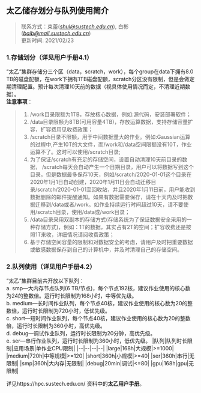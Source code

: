## 太乙储存划分与队列使用简介
> 联系方式：束蕾(*shul@sustech.edu.cn*), 白彬(*baib@mail.sustech.edu.cn*)\
> 更新时间: 2021/02/23

### 1.存储划分（详见用户手册4.1）
“太乙”集群存储分三个区（data，scratch，work），每个group在data下拥有8.0 TB的磁盘配额，在work下拥有1TB磁盘配额，scratch分区没有限制，但是会做定期清理配置。预计每次清理10天前的数据（视具体使用情况而定，不清理近期数据）。\
**注意事项**：
>	1. /work目录限额为1TB，存放核心数据，例如:源代码，安装部署软件；
>	2. /data目录限额为8TB(可用容量4TB)，存放运算数据，支持存储容量扩容，扩容费用见收费政策；
>	3. /scratch目录不限额，用于中间数据量大的作业。例如:Gaussian运算的过程中,产生10T的大文件，而/work和/data空间限额没有10T，作业运算不了。这时可以使用/scratch目录;
>	4. 为了保证/scratch有充足的存储空间，设置自动清理10天前目录的数据， /scratch每天会自动产生一个日期目录，用户可以将数据写到这个目录，但是数据最多保存10天，例如/scratch/2020-01-01这个目录在2020年1月1日自动创建，2020年1月11日会自动迁移目录/scratch/2020-01-01至回收站，并且2020年1月11日前，用户能收到数据删除的邮件提醒通知。如果有数据需要保存，请在十天内及时把数据迁移到/data或者/work。如作业持续运行时间超过10天，请不要使用/scratch目录，使用/data或/work目录；
>	5. /data目录采用双副本的存储方式(存储系统为了保证数据安全采用的一种存储方式)，例如：1T的数据，其实占有2T的空间；扩容收费还是按照1T来收，详细情况请阅收费政策；
>	6. 基于存储空间容量的限制和对数据安全的考虑，请用户及时把重要数据或敏感数据保存到自己的计算机中，并及时清理自己的存储空间。
### 2.队列使用（详见用户手册4.2）
 “太乙”集群目前共开放以下队列：\
a. smp—大内存节点队列(6 TB/节点)，每个节点192核，建议作业使用的核心数为24的整数倍。运行时长限制为168小时，中等优先级。\
b. medium—长时间作业队列，每个节点40核，建议作业使用的核心数为20的整数倍，运行时长限制为720小时，低优先级。\
c. short—短时间作业队列，每个节点40核，建议作业使用的核心数为20的整数倍，运行时长限制为360小时，高优先级。\
d. debug—调试作业队列，运行时长限制为20分钟，高优先级。\
e. ser—串行作业队列，运行时长限制为360小时，低优先级。
|队列|队列时长限制|应用场景|单作业CPU限制|
|--|--|--|--|
|large|168h|大规模|>=1000|
|medium|720h|中等规模|>=120|
|short|360h|小规模|>=40|
|ser|360h|串行|无限制|
|smp|360h|大内存|无限制|
|debug|20min|调试|<=80|
|gpu|168h|gpu|无限制|

详见https://hpc.sustech.edu.cn/ 资料中的**太乙用户手册**。
